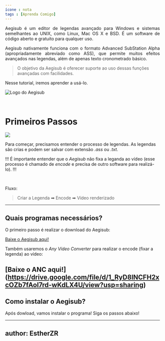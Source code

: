 ```yaml
---
ícone : nota
tags : [Aprenda Comigo]
---
```

<p style="text-align: justify;"> Aegisub é um editor de legendas avançado para Windows e sistemas semelhantes ao UNIX, como Linux, Mac OS X e BSD. É um software de código aberto e gratuito para qualquer uso.

<p style="text-align: justify;"> Aegisub nativamente funciona com o formato Advanced SubStation Alpha (apropriadamente abreviado como ASS), que permite muitos efeitos avançados nas legendas, além de apenas texto cronometrado básico. 

>O objetivo da Aegisub é oferecer suporte ao uso dessas funções avançadas com facilidades.

Nesse tutorial, iremos aprender a usá-lo.

![Logo do Aegisub](../img/Aegisub-logo.png "Aegisub")

<br>

#  Primeiros Passos
![](../img/barra.png)

Para começar, precisamos entender o processo de legendas.
As legendas são crias e podem ser salvar com extensão _.ass_ ou _.txt_.

!!!
É importante entender que o _Aegisub_ não fixa a leganda ao vídeo (esse processo é chamado de _encode_ e precisa de outro software para realizá-lo).
!!!

<br>

Fluxo:
> Criar a Legenda ➡ Encode ➡ Vídeo renderizado





---

##  Quais programas necessários?

O primeiro passo é realizar o download do Aegisub:

[Baixe o Aegisub aqui!](https://drive.google.com/file/d/0B4PUVC4xalppRVBkdXIxd2FsYjg/view?usp=sharing&resourcekey=0-O_68n6xx3magle4ac5tMvw)

Também usaremos o _Any Vídeo Converter_ para realizar o encode (fixar a legenda) ao vídeo:

[Baixe o ANC aqui!]
(https://drive.google.com/file/d/1_RyD8lNCFH2xcOZb7fAol7rd-wKdLX4U/view?usp=sharing)
---

## Como instalar o Aegisub?

Após dowload, vamos instalar o programa!
Siga os passos abaixo!



---
author: EstherZR
---